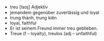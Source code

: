 
- treu	[tʁɔɪ̯]	Adjektiv	
- jemandem gegenüber zuverlässig und loyal	
- trung thành, trung kiên	
- loyal, faithful
- Er ist seinem Freund immer treu geblieben.	
- Treue (f – loyalty), treulos (adj – unfaithful)